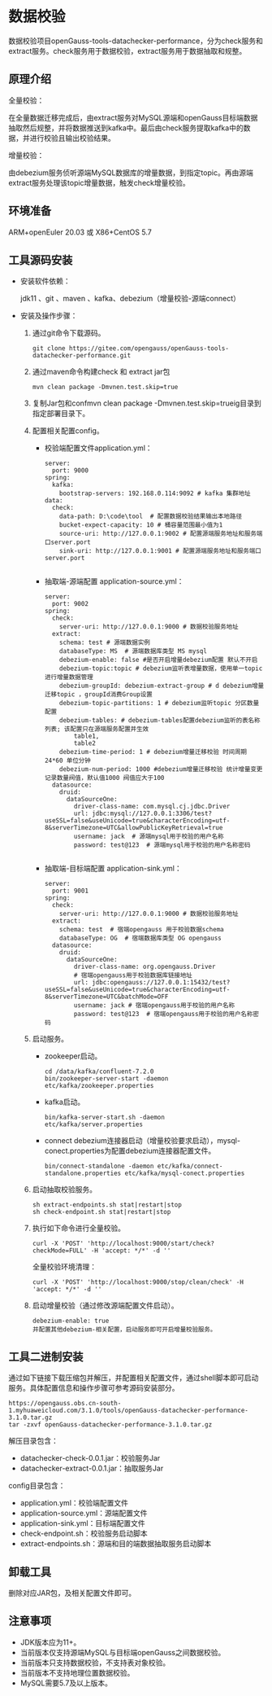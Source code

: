 # 数据校验

数据校验项目openGauss-tools-datachecker-performance，分为check服务和extract服务。check服务用于数据校验，extract服务用于数据抽取和规整。

## 原理介绍<a name="section1480816250617"></a>

全量校验：

在全量数据迁移完成后，由extract服务对MySQL源端和openGauss目标端数据抽取然后规整，并将数据推送到kafka中。最后由check服务提取kafka中的数据，并进行校验且输出校验结果。

增量校验：

由debezium服务侦听源端MySQL数据库的增量数据，到指定topic。再由源端extract服务处理该topic增量数据，触发check增量校验。

## 环境准备<a name="section425318254413"></a>

ARM+openEuler 20.03 或 X86+CentOS 5.7

## 工具源码安装<a name="section1912981915448"></a>

-   安装软件依赖：

    jdk11 、git 、maven 、kafka、debezium（增量校验-源端connect）

-   安装及操作步骤：
    1.  通过git命令下载源码。

        ```
        git clone https://gitee.com/opengauss/openGauss-tools-datachecker-performance.git
        ```

    2.  通过maven命令构建check 和 extract jar包

        ```
        mvn clean package -Dmvnen.test.skip=true
        ```

    3.  复制Jar包和confmvn clean package -Dmvnen.test.skip=trueig目录到指定部署目录下。
    4.  配置相关配置config。
        -   校验端配置文件application.yml：

            ```
            server:
              port: 9000
            spring:
              kafka:
            	bootstrap-servers: 192.168.0.114:9092 # kafka 集群地址
            data:
              check:
            	data-path: D:\code\tool  # 配置数据校验结果输出本地路径
            	bucket-expect-capacity: 10 # 桶容量范围最小值为1
            	source-uri: http://127.0.0.1:9002 # 配置源端服务地址和服务端口server.port
            	sink-uri: http://127.0.0.1:9001 # 配置源端服务地址和服务端口server.port


            ```

        -   抽取端-源端配置 application-source.yml：

            ```
            server:
              port: 9002
            spring:
              check:
            	server-uri: http://127.0.0.1:9000 # 数据校验服务地址
              extract:
            	schema: test # 源端数据实例
            	databaseType: MS  # 源端数据库类型 MS mysql
            	debezium-enable: false #是否开启增量debezium配置 默认不开启
            	debezium-topic:topic # debezium监听表增量数据，使用单一topic进行增量数据管理
            	debezium-groupId: debezium-extract-group # d debezium增量迁移topic ，groupId消费Group设置
            	debezium-topic-partitions: 1 # debezium监听topic 分区数量配置
            	debezium-tables: # debezium-tables配置debezium监听的表名称列表; 该配置只在源端服务配置并生效
            		table1,
            		table2
            	debezium-time-period: 1 # debezium增量迁移校验 时间周期 24*60 单位分钟
            	debezium-num-period: 1000 #debezium增量迁移校验 统计增量变更记录数量阀值，默认值1000 阀值应大于100
              datasource:
            	druid:
            	  dataSourceOne:
            		driver-class-name: com.mysql.cj.jdbc.Driver
            		url: jdbc:mysql://127.0.0.1:3306/test?useSSL=false&useUnicode=true&characterEncoding=utf-8&serverTimezone=UTC&allowPublicKeyRetrieval=true
            		username: jack  # 源端mysql用于校验的用户名称
            		password: test@123  # 源端mysql用于校验的用户名称密码


            ```

        -   抽取端-目标端配置 application-sink.yml：

            ```
            server:
              port: 9001
            spring:
              check:
            	server-uri: http://127.0.0.1:9000 # 数据校验服务地址
              extract:
            	schema: test  # 宿端opengauss 用于校验数据schema
            	databaseType: OG  # 宿端数据库类型 OG opengauss
              datasource:
            	druid:
            	  dataSourceOne:
            		driver-class-name: org.opengauss.Driver
            		# 宿端opengauss用于校验数据库链接地址
            		url: jdbc:opengauss://127.0.0.1:15432/test?useSSL=false&useUnicode=true&characterEncoding=utf-8&serverTimezone=UTC&batchMode=OFF
            		username: jack # 宿端opengauss用于校验的用户名称
            		password: test@123  # 宿端opengauss用于校验的用户名称密码
            ```

    5.  启动服务。
        -   zookeeper启动。

            ```
            cd /data/kafka/confluent-7.2.0
            bin/zookeeper-server-start -daemon etc/kafka/zookeeper.properties
            ```

        -   kafka启动。

            ```
            bin/kafka-server-start.sh -daemon etc/kafka/server.properties
            ```

        -   connect debezium连接器启动（增量校验要求启动），mysql-conect.properties为配置debezium连接器配置文件。

            ```
            bin/connect-standalone -daemon etc/kafka/connect-standalone.properties etc/kafka/mysql-conect.properties
            ```

    6.  启动抽取校验服务。

        ```
        sh extract-endpoints.sh stat|restart|stop
        sh check-endpoint.sh stat|restart|stop
        ```

    7.  执行如下命令进行全量校验。

        ```
        curl -X 'POST' 'http://localhost:9000/start/check?checkMode=FULL' -H 'accept: */*' -d ''
        ```

        全量校验环境清理：

        ```
        curl -X 'POST' 'http://localhost:9000/stop/clean/check' -H 'accept: */*' -d ''
        ```

    8.  启动增量校验（通过修改源端配置文件启动）。

        ```
        debezium-enable: true
        并配置其他debezium-相关配置，启动服务即可开启增量校验服务。
        ```



## 工具二进制安装<a name="section33621845504"></a>

通过如下链接下载压缩包并解压，并配置相关配置文件，通过shell脚本即可启动服务。具体配置信息和操作步骤可参考源码安装部分。

```
https://opengauss.obs.cn-south-1.myhuaweicloud.com/3.1.0/tools/openGauss-datachecker-performance-3.1.0.tar.gz
tar -zxvf openGauss-datachecker-performance-3.1.0.tar.gz
```

解压目录包含：

-   datachecker-check-0.0.1.jar：校验服务Jar
-   datachecker-extract-0.0.1.jar：抽取服务Jar

config目录包含：

-   application.yml：校验端配置文件
-   application-source.yml：源端配置文件
-   application-sink.yml：目标端配置文件
-   check-endpoint.sh：校验服务启动脚本
-   extract-endpoints.sh：源端和目的端数据抽取服务启动脚本

## 卸载工具<a name="section1174761844514"></a>

删除对应JAR包，及相关配置文件即可。

## 注意事项<a name="section17604122817181"></a>

-   JDK版本应为11+。
-   当前版本仅支持源端MySQL与目标端openGauss之间数据校验。
-   当前版本只支持数据校验，不支持表对象校验。
-   当前版本不支持地理位置数据校验。
-   MySQL需要5.7及以上版本。

